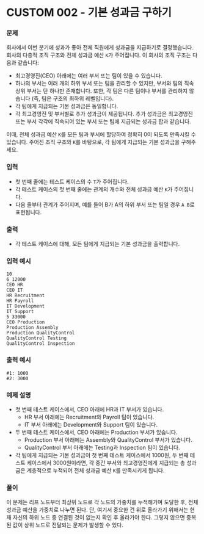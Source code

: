 # CUSTOM 002 - 기본 성과금 구하기


### 문제
회사에서 이번 분기에 성과가 좋아 전체 직원에게 성과금을 지급하기로 결정했습니다. 회사의 다층적 조직 구조와 전체 성과금 예산 `K`가 주어집니다. 이 회사의 조직 구조는 다음과 같습니다:
- 최고경영진(CEO) 아래에는 여러 부서 또는 팀이 있을 수 있습니다.
- 하나의 부서는 여러 개의 하위 부서 또는 팀을 관리할 수 있지만, 부서와 팀의 직속 상위 부서는 단 하나만 존재합니다. 또한, 각 팀은 다른 팀이나 부서를 관리하지 않습니다 (즉, 팀은 구조의 최하위 레벨입니다). 
- 각 팀에게 지급되는 기본 성과금은 동일합니다.
- 각 최고경영진 및 부서별로 추가 성과금이 제공됩니다. 추가 성과금은 최고경영진 또는 부서 각각에 직속되어 있는 부서 또는 팀에 지급되는 성과금 합과 같습니다.

이때, 전체 성과금 예산 `K`를 모든 팀과 부서에 할당하여 정확히 0이 되도록 만족시킬 수 있습니다. 주어진 조직 구조와 `K`를 바탕으로, 각 팀에게 지급되는 기본 성과금을 구해주세요.

### 입력
- 첫 번째 줄에는 테스트 케이스의 수 `T`가 주어집니다.
- 각 테스트 케이스의 첫 번째 줄에는 관계의 개수와 전체 성과금 예산 `K`가 주어집니다.
- 다음 줄부터 관계가 주어지며, 예를 들어 B가 A의 하위 부서 또는 팀일 경우 `A B`로 표현됩니다.

### 출력
- 각 테스트 케이스에 대해, 모든 팀에게 지급되는 기본 성과금을 출력합니다.

### 입력 예시
```
10
6 12000
CEO HR
CEO IT
HR Recruitment
HR Payroll
IT Development
IT Support
5 33000
CEO Production
Production Assembly
Production QualityControl
QualityControl Testing
QualityControl Inspection
```

### 출력 예시
```
#1: 1000
#2: 3000
```

### 예제 설명
- 첫 번째 테스트 케이스에서, CEO 아래에 HR과 IT 부서가 있습니다.
    - HR 부서 아래에는 Recruitment와 Payroll 팀이 있습니다.
    - IT 부서 아래에는 Development와 Support 팀이 있습니다.
- 두 번째 테스트 케이스에서, CEO 아래에는 Production 부서가 있습니다.
    - Production 부서 아래에는 Assembly와 QualityControl 부서가 있습니다.
    - QualityControl 부서 아래에는 Testing과 Inspection 팀이 있습니다.
- 각 팀에게 지급되는 기본 성과금이 첫 번째 테스트 케이스에서 1000원, 두 번째 테스트 케이스에서 3000원이라면, 각 중간 부서와 최고경영진에게 지급되는 총 성과금은 계층적으로 누적되어 전체 성과금 예산 `K`를 만족시키게 됩니다.

### 풀이
이 문제는 리프 노드부터 최상위 노드로 각 노드의 가중치를 누적해가며 도달한 후, 전체 성과금 예산을 가중치로 나누면 된다. 단, 여기서 중요한 건 위로 올라가기 위해서는 현재 자신의 하위 노드 중 연결된 것이 없는지 확인 후 올라가야 한다. 그렇지 않으면 중복된 값이 상위 노드로 전달되는 문제가 발생할 수 있다.
